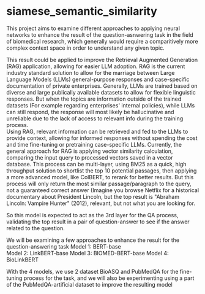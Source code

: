 # siamese_semantic_similarity

This project aims to examine different approaches to applying neural networks to enhance the result of the question-asnwering task in the field of biomedical research, which generally would require a comparitively more complex context space in order to understand any given topic. 

This result could be applied to improve the Retrieval Augmented Generation (RAG) application, allowing for easier LLM adoption. RAG is the current industry standard solution to allow for the marriage between Large Language Models (LLMs) general-purpose responses and case-specific documentation of private enterprises. Generally, LLMs are trained based on diverse and large publically available datasets to allow for flexible linguistic responses. But when the topics are information outside of the trained datasets (For example regarding enterprises' internal policies), 
while LLMs can still respond, the response will most likely be hallucinative and unreliable due to the lack of access to relevant info during the training process.  
Using RAG, relevant information can be retrieved and fed to the LLMs to provide context, allowing for informed responses without spending the cost and time fine-tuning or pretraining case-specific LLMs.
Currently, the general approach for RAG is applying vector similarity calculation, comparing the input query to processed vectors saved in a vector database. This process can be multi-layer, using BM25 as a quick, high throughput solution to shortlist the top 10 potential passages, then applying a more advanced model, like ColBERT, to rerank for better results. But this process will only return the most similar passage/paragraph to the query, not a guaranteed correct answer (Imagine you browse Netflix for a historical documentary about President Lincoln, but the top result is "Abraham Lincoln: Vampire Hunter" (2012), relevant, but not what you are looking for. 

So this model is expected to act as the 3rd layer for the QA process, validating the top result in a pair of question-answer to see if the answer related to the question. 

We will be examining a few approaches to enhance the result for the question-answering task 
Model 1: BERT-base  
Model 2: LinkBERT-base
Model 3: BIOMED-BERT-base
Model 4: BioLinkBERT

With the 4 models, we use 2 dataset BioASQ and PubMedQA for the fine-tuning process for the task, and we will also be experimenting using a part of the PubMedQA-artificial dataset to improve the resulting model
